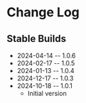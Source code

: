 # Change Log

## Stable Builds
* 2024-04-14 -- 1.0.6
* 2024-02-17 -- 1.0.5
* 2024-01-13 -- 1.0.4
* 2024-12-17 -- 1.0.3
* 2024-10-18 -- 1.0.1
  * Initial version
